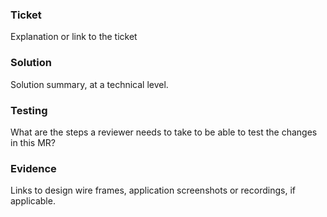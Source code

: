 ### Ticket

Explanation or link to the ticket 

### Solution

Solution summary, at a technical level.

### Testing

What are the steps a reviewer needs to take to be able to test the changes in this MR?

### Evidence

Links to design wire frames, application screenshots or recordings, if applicable.